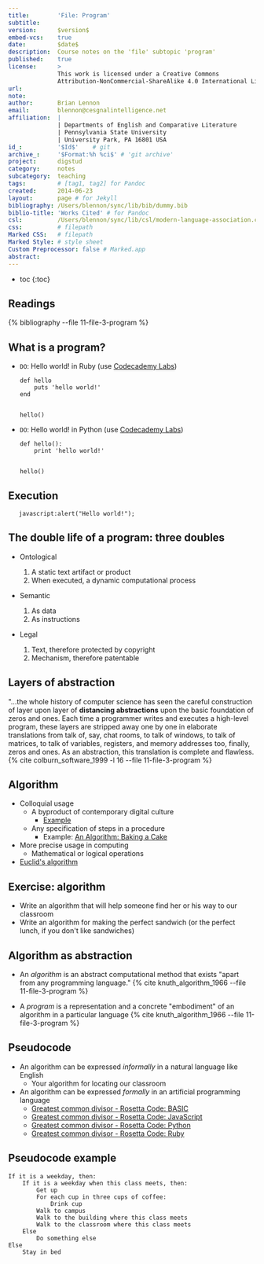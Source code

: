 ```yaml
---
title:        'File: Program'
subtitle:     
version:      $version$
embed-vcs:    true
date:         $date$
description:  Course notes on the 'file' subtopic 'program'
published:    true
license:      > 
              This work is licensed under a Creative Commons 
              Attribution-NonCommercial-ShareAlike 4.0 International License.
url:          
note:         
author:       Brian Lennon
email:        blennon@cesgnalintelligence.net
affiliation:  | 
              | Departments of English and Comparative Literature
              | Pennsylvania State University
              | University Park, PA 16801 USA
id_:          '$Id$'    # git
archive_:     '$Format:%h %ci$' # 'git archive'
project:      digstud
category:     notes
subcategory:  teaching
tags:         # [tag1, tag2] for Pandoc
created:      2014-06-23
layout:       page # for Jekyll
bibliography: /Users/blennon/sync/lib/bib/dummy.bib
biblio-title: 'Works Cited' # for Pandoc
csl:          /Users/blennon/sync/lib/csl/modern-language-association.csl
css:          # filepath
Marked CSS:   # filepath
Marked Style: # style sheet
Custom Preprocessor: false # Marked.app
abstract:     
---
```


* toc
{:toc}



Readings
--------

{% bibliography --file 11-file-3-program %}



What is a program?
------------------

* `DO`: Hello world! in Ruby (use [Codecademy Labs](http://labs.codecademy.com/))

      def hello
          puts 'hello world!'
      end


      hello()

* `DO`: Hello world! in Python (use [Codecademy Labs](http://labs.codecademy.com/))

      def hello():
          print 'hello world!'


      hello()



Execution
---------

       javascript:alert("Hello world!");



The double life of a program: three doubles
-------------------------------------------

* Ontological
    1. A static text artifact or product
    2. When executed, a dynamic computational process

* Semantic
    1. As data
    1. As instructions

* Legal
    1. Text, therefore protected by copyright
    2. Mechanism, therefore patentable



Layers of abstraction
---------------------

"…the whole history of computer science has seen the careful construction of layer upon layer of **distancing abstractions** upon the basic foundation of zeros and ones. Each time a programmer writes and executes a high-level program, these layers are stripped away one by one in elaborate translations from talk of, say, chat rooms, to talk of windows, to talk of matrices, to talk of variables, registers, and memory addresses too, finally, zeros and ones. As an abstraction, this  translation is complete and flawless. {% cite colburn_software_1999 -l 16 --file 11-file-3-program %}



Algorithm
---------

* Colloquial usage
    - A byproduct of contemporary digital culture
        * [Example](https://jurnalpelajarbodoh.files.wordpress.com/2013/09/alg-dilbert.gif)
    - Any specification of steps in a procedure
        + Example: [An Algorithm: Baking a Cake](http://www.wiley.com/college/busin/icmis/oakman/outline/chap05/slides/algor.htm)
* More precise usage in computing
    - Mathematical or logical operations
* [Euclid's algorithm](http://en.wikipedia.org/wiki/Euclidean_algorithm)



Exercise: algorithm
-------------------

* Write an algorithm that will help someone find her or his way to our classroom
* Write an algorithm for making the perfect sandwich (or the perfect lunch, if you don't like sandwiches)



Algorithm as abstraction
------------------------

* An *algorithm* is an abstract computational method that exists "apart from any programming language." {% cite knuth_algorithm_1966 --file 11-file-3-program %}

* A *program* is a representation and a concrete "embodiment" of an algorithm in a particular language {% cite knuth_algorithm_1966 --file 11-file-3-program %}



Pseudocode
----------

* An algorithm can be expressed *informally* in a natural language like English
    - Your algorithm for locating our classroom
* An algorithm can be expressed *formally* in an artificial programming language
    - [Greatest common divisor - Rosetta Code: BASIC](http://rosettacode.org/wiki/Greatest_common_divisor#BASIC)
    - [Greatest common divisor - Rosetta Code: JavaScript](http://rosettacode.org/wiki/Greatest_common_divisor#JavaScript)
    - [Greatest common divisor - Rosetta Code: Python](http://rosettacode.org/wiki/Greatest_common_divisor#Python)
    - [Greatest common divisor - Rosetta Code: Ruby](http://rosettacode.org/wiki/Greatest_common_divisor#Ruby)



Pseudocode example
------------------

    If it is a weekday, then:
        If it is a weekday when this class meets, then:
            Get up
            For each cup in three cups of coffee:
                Drink cup
            Walk to campus
            Walk to the building where this class meets
            Walk to the classroom where this class meets
        Else
            Do something else
    Else
        Stay in bed
